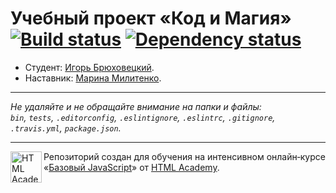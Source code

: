﻿# Учебный проект «Код и Магия» [![Build status][travis-image]][travis-url] [![Dependency status][dependency-image]][dependency-url]

* Студент: [Игорь Брюховецкий](https://up.htmlacademy.ru/javascript/8/user/248432).
* Наставник: [Марина Милитенко](https://htmlacademy.ru/profile/id227898).

---

_Не удаляйте и не обращайте внимание на папки и файлы:_<br>
_`bin`, `tests`, `.editorconfig`, `.eslintignore`, `.eslintrc`, `.gitignore`, `.travis.yml`, `package.json`._

---

<a href="https://htmlacademy.ru/intensive/javascript"><img align="left" width="50" height="50" title="HTML Academy" src="https://up.htmlacademy.ru/static/img/intensive/javascript/logo-for-github.svg"></a>

Репозиторий создан для обучения на интенсивном онлайн‑курсе «[Базовый JavaScript](https://htmlacademy.ru/intensive/javascript)» от [HTML Academy](https://htmlacademy.ru).

[travis-image]: https://travis-ci.org/htmlacademy-javascript/248432-code-and-magick.svg?branch=master
[travis-url]: https://travis-ci.org/htmlacademy-javascript/248432-code-and-magick
[dependency-image]: https://david-dm.org/htmlacademy-javascript/248432-code-and-magick.svg?style=flat-square
[dependency-url]: https://david-dm.org/htmlacademy-javascript/248432-code-and-magick

